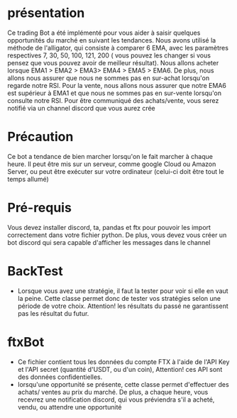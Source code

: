 # présentation
Ce trading Bot a été implémenté pour vous aider à saisir quelques opportunités du marché en suivant les tendances. Nous avons utilisé la méthode de l'alligator, qui consiste à comparer 6 EMA, avec les paramètres respectives 7, 30, 50, 100, 121, 200 ( vous pouvez les changer si vous pensez que vous pouvez avoir de meilleur résultat). Nous allons acheter lorsque EMA1 > EMA2 > EMA3> EMA4  > EMA5 > EMA6. De plus, nous allons nous assurer que nous ne sommes pas en sur-achat lorsqu'on regarde notre RSI. Pour la vente, nous allons nous assurer que notre EMA6 est supérieur à EMA1 et que nous ne sommes pas en sur-vente lorsqu'on consulte notre RSI.
Pour être communiqué des achats/vente, vous serez notifié via un channel discord que vous aurez crée

# Précaution
Ce bot a tendance de bien marcher lorsqu'on le fait marcher à chaque heure. Il peut être mis sur un serveur, comme google Cloud ou Amazon Server, ou peut être exécuter sur votre ordinateur (celui-ci doit être tout le temps allumé)

# Pré-requis
Vous devez installer discord, ta, pandas et ftx pour pouvoir les import correctement dans votre fichier python. De plus, vous devez vous créer un bot discord qui sera capable d'afficher les messages dans le channel

# BackTest
- Lorsque vous avez une stratégie, il faut la tester pour voir si elle en vaut la peine. Cette classe permet donc de tester vos stratégies selon une période de votre choix. Attention! les résultats du passé ne garantissent pas les résultat du futur.

# ftxBot
- Ce fichier contient tous les données du compte FTX à l'aide de l'API Key et l'API secret (quantité d'USDT, ou d'un coin), Attention! ces API sont des données confidentielles.
- lorsqu'une opportunité se présente, cette classe permet d'effectuer des achats/ ventes au prix du marché. De plus, a chaque heure, vous recevrez une notification discord, qui vous préviendra s'il a acheté, vendu, ou attendre une opportunité
